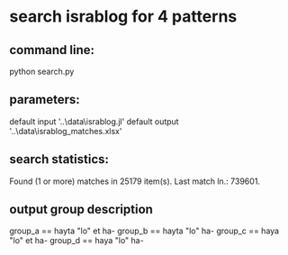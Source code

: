# search israblog for 4 patterns
command line:
-------------
python search.py

parameters:
-----------
default input '..\data\israblog.jl'
default output '..\data\israblog_matches.xlsx'

search statistics:
-------------------
Found (1 or more) matches in 25179 item(s). 
Last match ln.: 739601.

output group description
------------------------
group_a == hayta "lo" et ha-
group_b == hayta "lo" 	 ha-
group_c == haya "lo" et ha-
group_d == haya "lo" 	 ha-
